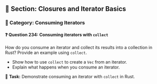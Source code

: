 ## 📘 Section: Closures and Iterator Basics  
### 🔹 Category: Consuming Iterators  
#### ❓ Question 234: Consuming iterators with `collect`

How do you consume an iterator and collect its results into a collection in Rust? Provide an example using `collect`.

- Show how to use `collect` to create a `Vec` from an iterator.
- Explain what happens when you consume an iterator.

🔧 **Task:** Demonstrate consuming an iterator with `collect` in Rust.
